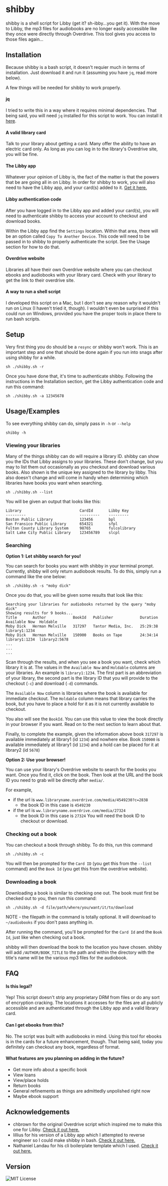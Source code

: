 
# shibby

shibby is a shell script for Libby (get it? sh-ibby...you get it). With the move to Libby, the mp3 files for audiobooks are no longer easily accessible like they once were directly through Overdrive. This tool gives you access to those files again...

## Installation
Because shibby is a bash script, it doesn't requier much in terms of installation. Just download it and run it (assuming you have `jq`, read more below).

A few things will be needed for shibby to work properly. 

#### jq
I tried to write this in a way where it requires minimal dependencies. That being said, you will need `jq` installed for this script to work. You can install it [here](https://stedolan.github.io/jq/).

#### A valid library card
Talk to your library about getting a card. Many offer the ability to have an electric card only. As long as you can log in to the library's Overdrive site, you will be fine.

#### The Libby app
Whatever your opinion of Libby is, the fact of the matter is that the powers that be are going all in on Libby. In order for shibby to work, you will also need to have the Libby app, and your card(s) added to it. 
[Get it here.](https://www.overdrive.com/apps/libby#GetTheApp)

#### Libby authentication code
After you have logged in to the Libby app and added your card(s), you will need to authenticate shibby to access your account to checkout and download books. 

Within the Libby app find the `Settings` location. Within that area, there will be an option called `Copy To Another Device`. This code will need to be passed in to shibby to properly authenticate the script. See the Usage section for how to do that. 

#### Overdrive website
Libraries all have their own Overdrive website where you can checkout ebooks and audiobooks with your library card. Check with your library to get the link to their overdrive site. 

#### A way to run a shell script 
I developed this script on a Mac, but I don't see any reason why it wouldn't run on Linux (I haven't tried it, though). I wouldn't even be surprised if this could run on Windows, provided you have the proper tools in place there to run bash scripts.

## Setup
Very first thing you do should be a `resync` or shibby won't work. This is an important step and one that should be done again if you run into snags after using shibby for a while.

```sh ./shibby.sh -r```

Once you have done that, it's time to authenticate shibby. Following the instructions in the Installation section, get the Libby authentication code and run this command:

```sh ./shibby.sh -a 12345678```

## Usage/Examples
To see everything shibby can do, simply pass in `-h` or `--help`

```shibby -h```

### Viewing your libraries
Many of the things shibby can do will require a library ID. shibby can show you the IDs that Libby assigns to your libraries. These don't change, but you may to list them out occasionally as you checkout and download various books. Also shown is the unique key assigned to the library by libby. This also doesn't change and will come in handy when determining which libraries have books you want when searching.

```sh ./shibby.sh --list```

You will be given an output that looks like this: 

```
Library                          CardId       Libby Key    
---------                        ---------    ---------
Boston Public Library            123456       bpl                      
San Fransico Public Library      654321       sfpl                     
Fulton County Library System     98765        fulcolibrary             
Salt Lake City Public Library    123456789    slcpl                    
```

### Searching
**Option 1: Let shibby search for you!**

You can search for books you want with shibby in your terminal prompt. Currently, shibby will only return audiobook results. To do this, simply run a command like the one below:

`sh ./shibby.sh -s "moby dick"`

Once you do that, you will be given some results that look like this: 
```
Searching your libraries for audiobooks returned by the query "moby dick"
Showing results for 9 books...
Title       Author            BookId   Publisher            Duration  Available Now  Holdable
Moby Dick   Herman Melville   317297   Tantor Media, Inc.   25:29:38  library1:1234                                    
Moby Dick   Herman Melville   150900   Books on Tape        24:34:14  library1:1234  library2:5678
...
...
...
```

Scan through the results, and when you see a book you want, check which library it is at. The values in the `Available Now` and `Holdable` columns are your libraries. An example is `library1:1234`. The first part is an abbreviation of your library, the second part is the library ID that you will provide to the checkout (`-c`) and download (`-d`) commands.

The `Available Now` column is libraries where the book is available for immediate checkout. The `Holdable` column means that library carries the book, but you have to place a hold for it as it is not currently available to checkout.

You also will see the `BookId`. You can use this value to view the book directly in your browser if you want. Read on to the next section to learn about that.

Finally, to complete the example, given the information above book `317297` is available immediately at library1 (id `1234`) and nowhere else. Book `150900` is available immediately at library1 (id `1234`) and a hold can be placed for it at library2 (id `5678`)

**Option 2: Use your browser!**

You can use your library's Overdrive website to search for the books you want. Once you find it, click on the book. Then look at the URL and the book ID you need to grab will be directly after `media/`. 

For example, 
- if the url is `www.libraryname.overdrive.com/media/4549230?c=2838`
  - the book ID in this case is `4549230`
- if the url is `ww.libraryname.overdrive.com/media/27324`
  - the book ID in this case is `27324`
 You will need the book ID to checkout or download. 

### Checking out a book
 You can checkout a book through shibby. To do this, run this command
 
 ```sh ./shibby.sh -c```
 
 You will then be prompted for the `Card ID` (you get this from the `--list` command) and the `Book Id` (you get this from the overdrive website).

### Downloading a book
 Downloading a book is similar to checking one out. The book must first be checked out to you, then run this command: 

 ```sh ./shibby.sh -d file/path/where/you/want/it/to/download```

 NOTE - the filepath in the command is totally optional. It will download to `~/audiobooks` if you don't pass anything in. 

 After running the command, you'll be prompted for the `Card Id` and the `Book Id`, just like when checking out a book. 

 shibby will then download the book to the location you have chosen. shibby will add `/AUTHOR/BOOK_TITLE` to the path and within the directory with the title's name will be the various mp3 files for the audiobook.



## FAQ

#### Is this legal?

Yep! This script doesn't strip any proprietary DRM from files or do any sort of encryption cracking. The locations it accesses for the files are all publicly accessible and are authenticated through the Libby app and a valid library card.

#### Can I get ebooks from this?

No. The script was built with audiobooks in mind. Using this tool for ebooks is in the cards for a future enhancement, though. That being said, today you definitely can checkout any book, regardless of format.

#### What features are you planning on adding in the future?

- Get more info about a specific book
- View loans
- View/place holds
- Return books
- General refinements as things are admittedly unpolished right now
- Maybe ebook support



## Acknowledgements

 - chbrown for the original Overdrive script which inspired me to make this one for Libby. [Check it out here.](https://github.com/chbrown/overdrive)
 - lillius for his version of a Libby app which I attempted to reverse engineer so I could make shibby in bash. [Check it out here.](https://github.com/lullius/pylibby)
 - Nathaniel Landau for his cli boilerplate template which I used. [Check it out here.](https://natelandau.com/boilerplate-shell-script-template/)



## Version

![MIT License](https://img.shields.io/badge/shibby-alpha-green)

